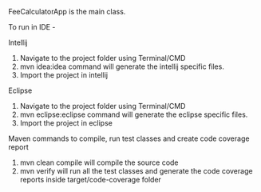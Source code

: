 FeeCalculatorApp is the main class.

To run in IDE -

Intellij
1. Navigate to the project folder using Terminal/CMD
2. mvn idea:idea command will generate the intellij specific files.
3. Import the project in intellij

Eclipse
1. Navigate to the project folder using Terminal/CMD
2. mvn eclipse:eclipse command will generate the eclipse specific files.
3. Import the project in eclipse


Maven commands to compile, run test classes and create code coverage report
1. mvn clean compile will compile the source code
2. mvn verify will run all the test classes and generate the code coverage reports inside target/code-coverage folder
